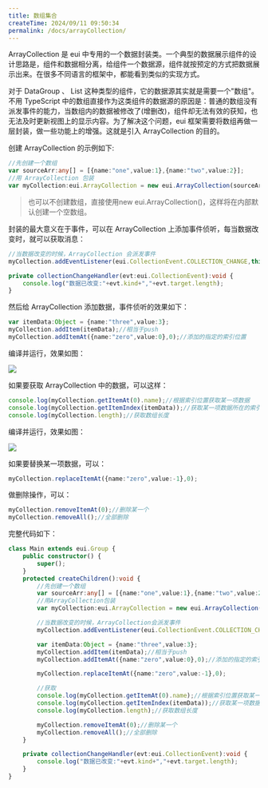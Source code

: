 ```yaml
---
title: 数组集合
createTime: 2024/09/11 09:50:34
permalink: /docs/arrayCollection/
---
```

ArrayCollection 是 eui 中专用的一个数据封装类。一个典型的数据展示组件的设计思路是，组件和数据相分离，给组件一个数据源，组件就按预定的方式把数据展示出来。在很多不同语言的框架中，都能看到类似的实现方式。

对于 DataGroup 、 List 这种类型的组件，它的数据源其实就是需要一个"数组"。不用 TypeScript 中的数组直接作为这类组件的数据源的原因是：普通的数组没有派发事件的能力，当数组内的数据被修改了(增删改)，组件却无法有效的获知，也无法及时更新视图上的显示内容。为了解决这个问题，eui 框架需要将数组再做一层封装，做一些功能上的增强。这就是引入 ArrayCollection 的目的。

创建 ArrayCollection 的示例如下:

~~~ typescript 
//先创建一个数组
var sourceArr:any[] = [{name:"one",value:1},{name:"two",value:2}];
//用 ArrayCollection 包装
var myCollection:eui.ArrayCollection = new eui.ArrayCollection(sourceArr);
~~~ 
> 也可以不创建数组，直接使用new eui.ArrayCollection()，这样将在内部默认创建一个空数组。

封装的最大意义在于事件，可以在 ArrayCollection 上添加事件侦听，每当数据改变时，就可以获取消息：

~~~ typescript 
//当数据改变的时候，ArrayCollection 会派发事件
myCollection.addEventListener(eui.CollectionEvent.COLLECTION_CHANGE,this.collectionChangeHandler,this);
~~~ 

~~~ typescript 
private collectionChangeHandler(evt:eui.CollectionEvent):void {
    console.log("数据已改变:"+evt.kind+","+evt.target.length);
}
~~~ 

然后给 ArrayCollection 添加数据，事件侦听的效果如下：

~~~ typescript 
var itemData:Object = {name:"three",value:3};
myCollection.addItem(itemData);//相当于push
myCollection.addItemAt({name:"zero",value:0},0);//添加的指定的索引位置
~~~ 

编译并运行，效果如图：

![](5604f064ed624.png)

如果要获取 ArrayCollection 中的数据，可以这样：

~~~ typescript 
console.log(myCollection.getItemAt(0).name);//根据索引位置获取某一项数据
console.log(myCollection.getItemIndex(itemData));//获取某一项数据所在的索引值
console.log(myCollection.length);//获取数组长度
~~~ 

编译并运行，效果如图：

![](5604f06ae5c6a.png)

如果要替换某一项数据，可以：

~~~ typescript 
myCollection.replaceItemAt({name:"zero",value:-1},0);
~~~ 

做删除操作，可以：

~~~ typescript 
myCollection.removeItemAt(0);//删除某一个
myCollection.removeAll();//全部删除
~~~ 

完整代码如下：

~~~ typescript 
class Main extends eui.Group {
    public constructor() {
        super();
    }
    protected createChildren():void {
        //先创建一个数组
        var sourceArr:any[] = [{name:"one",value:1},{name:"two",value:2}];
        //用ArrayCollection包装
        var myCollection:eui.ArrayCollection = new eui.ArrayCollection(sourceArr);

        //当数据改变的时候，ArrayCollection会派发事件
        myCollection.addEventListener(eui.CollectionEvent.COLLECTION_CHANGE,this.collectionChangeHandler,this);

        var itemData:Object = {name:"three",value:3};
        myCollection.addItem(itemData);//相当于push
        myCollection.addItemAt({name:"zero",value:0},0);//添加的指定的索引位置

        myCollection.replaceItemAt({name:"zero",value:-1},0);

        //获取
        console.log(myCollection.getItemAt(0).name);//根据索引位置获取某一项数据
        console.log(myCollection.getItemIndex(itemData));//获取某一项数据所在的索引值
        console.log(myCollection.length);//获取数组长度

        myCollection.removeItemAt(0);//删除某一个
        myCollection.removeAll();//全部删除
    }

    private collectionChangeHandler(evt:eui.CollectionEvent):void {
        console.log("数据已改变:"+evt.kind+","+evt.target.length);
    }
}
~~~ 
